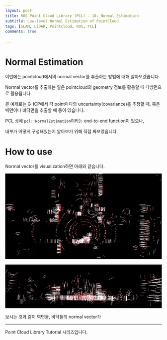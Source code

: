 ```yaml
---
layout: post
title: ROS Point Cloud Library (PCL) - 10. Normal Estimation
subtitle: Low-level Normal Estimation of PointCloud 
tags: [SLAM, LiDAR, Pointcloud, ROS, PCL]
comments: true

---
```


# Normal Estimation

이번에는 pointcloud에서의 normal vector를 추출하는 방법에 대해 알아보겠습니다.

Normal vector를 추출하는 일은 pointcloud의 geometry 정보를 활용할 때 다방면으로 활용됩니다.

큰 예제로는 G-ICP에서 각 point마다의 uncertainty(covariance)를 추정할 때, 혹은 벽면이나 바닥면을 추출할 때 등이 있습니다.  

PCL 상에 `pcl::NormalEstimation`이라는 end-to-end function이 있으나,

내부가 어떻게 구성돼있는지 알아보기 위해 직접 짜보았습니다.


# How to use

<script src="https://gist.github.com/LimHyungTae/f93910f855b7b9981485fc2c95916279.js"></script>

Normal vector를 visualization하면 아래와 같습니다.

![normal1](/img/normal_vector1.png)

![normal2](/img/normal_vector2.png)

보시는 것과 같이 벽면들, 바닥들의 normal vector가 

---

Point Cloud Library Tutorial 시리즈입니다.

